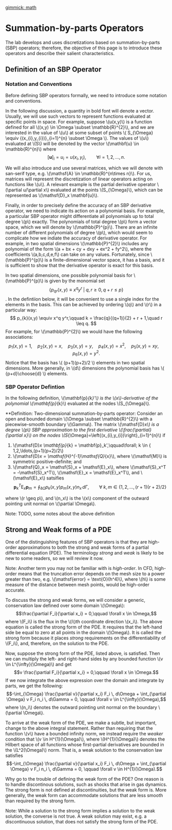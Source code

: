[gimmick: math]()
# Summation-by-parts Operators

The lab develops and uses discretizations based on summation-by-parts (SBP) operators; therefore, the objective of this page is to introduce these operators and describe their salient characteristics.

## Definition of an SBP Operator

### Notation and Conventions

Before defining SBP operators formally, we need to introduce some notation and conventions.

In the following discussion, a quantity in bold font will denote a vector.  Usually, we will use such vectors to represent functions evaluated at specific points in space.  For example, suppose \\(u(x,y)\\) is a function defined for all \\((x,y) \in \Omega \subset \mathbb{R}^{2}\\), and we are interested in the value of \\(u\\) at some subset of points \\( S_{\Omega} \equiv \{(x_{i},y_{i})\}_{i=1}^{n} \subset \Omega \\).  The values of \\(u\\) evaluated at \\(S\\) will be denoted by the vector \\(\mathbf{u} \in \mathbb{R}^{n}\\) where
$$[\mathbf{u}]_{i} = u_i = u(x_i,y_i), \qquad \forall i=1,2,\ldots,n.$$

We will also introduce and use several matrices, which we will denote with san-serif type, e.g. \\(\mathsf{A} \in \mathbb{R}^{n\times n}\\).  For us, matrices will represent the discretization of linear operators acting on functions like \\(u\\).  A relevant example is the partial derivative operator \\(\partial u/\partial x\\) evaluated at the points \\(S_{\Omega}\\), which can be represented as \\(\mathsf{D}_x \mathbf{u}\\).

Finally, in order to precisely define the accuracy of an SBP derivative operator, we need to indicate its action on a polynomial basis.  For example, a particular SBP operator might differentiate all polynomials up to total degree \\(p\\) exactly.  The polynomials of total degree \\(p\\) form a vector space, which we will denote by \\(\mathbb{P}^{p}\\).  There are an infinite number of different polynomials of degree \\(p\\), which would seem to complicate how we indiate the accuracy of derivative operator.  For example, in two spatial dimensions \\(\mathbb{P}^{2}\\) includes any polynomial of the form \\(a + bx + cy + dxy + ex^2 + fy^2\\), where the coefficients \\(a,b,c,d,e,f\\) can take on any values.  Fortunately, since \\(\mathbb{P}^{p}\\) is a finite-dimensional vector space, it has a basis, and it is sufficient to show that the derivative operator is exact for this basis.  

In two spatial dimensions, one possible polynomial basis for \\(\mathbb{P}^{p}\\) is given by the monomial set
$$ \{p_{qr}(x,y) \equiv x^q y^r \;|\; q,r \geq 0, q+r \leq p\} $$.
In the defintiion below, it will be convenient to use a single index for the elements in the basis.  This can be achieved by ordering \\(q\\) and \\(r\\) in a particular way:
$$ p_{k}(x,y) \equiv x^q y^r,\qquad k = \frac{q}{(q+1)}{2} + r + 1,\quad r \leq q. $$
For example, for \\(\mathbb{P}^{2}\\) we would have the following associations:
$$p_1(x,y) = 1,\quad p_2(x,y) = x, \quad p_3(x,y) = y,\quad p_4(x,y) = x^2,\quad p_5(x,y) = xy, \quad p_6(x,y) = y^2.$$
Notice that the basis has \\( (p+1)(p+2)/2 \\) elements in two spatial dimensions.  More generally, in \\(d\\) dimensions the polynomial basis has \\( {p+d}\choose{d} \\) elements.

### SBP Operator Defintion

In the following definition, \\(\mathbf{p}_{k}'\\) is the \\(x\\)-derivative of the polynomial \\(\mathbf{p}_{k}\\) evaluated at the nodes \\(S_{\Omega}\\).

**Definition: Two-dimensional summation-by-parts operator: Consider an open and
  bounded domain \\(\Omega \subset \mathbb{R}^{2}\\) with a piecewise-smooth boundary \\(\Gamma\\).  The matrix \\(\mathsf{D}_x\\) is a degree \\(p\\) SBP approximation to the first derivative \\(\frac{\partial}{\partial x}\\) on the nodes \\(S_{\Omega}=\left\{(x_{i},y_{i})\right\}_{i=1}^{n}\\) if

1. \\(\mathsf{D}_x \mathbf{p}_{k} = \mathbf{p}_k',\qquad\forall\; k \in \{ 1,2,\ldots,(p+1)(p+2)/2\\)
2. \\(\mathsf{D}_x = \mathsf{H}^{-1}\mathsf{Q}_{x}\\), where \\(\mathsf{M}\\) is symmetric positive-definite; and
3. \\(\mathsf{Q}_x = \mathsf{S}_x + \mathsf{E}_x\\), where \\(\mathsf{S}_x^T = -\mathsf{S}_x^T\\), \\(\mathsf{E}_x = \mathsf{E}_x^T\\), and \\(\mathsf{E}_x\\) satsifies 
$$\mathbf{p}_k^T \mathsf{E}_x \mathbf{p}_{m} = \oint_{\partial \Omega} p_k(x,y) p_m(x,y) n_x \,d\Gamma,\qquad \forall\; k,m \in \{1,2,\ldots,(r+1)(r+2)/2\}$$

where \\(r \geq p\\), and \\(n_x\\) is the \\(x\\) component of the outward pointing unit normal on \\(\partial \Omega\\).

Note: TODO, some notes about the above definition

## Strong and Weak forms of a PDE

One of the distinguishing features of SBP operators is that they are high-order approximations to both the strong and weak forms of a partial differential equation (PDE).  The terminology _strong_ and _weak_ is likely to be new to some readers, so we will review it now.

Note: Another term you may not be familiar with is _high-order_.  In CFD, high-order means that the truncation error depends on the mesh size to a power greater than two, e.g. \\(\mathsf{error} = \text{O}(h^4)\\), where \\(h\\) is some measure of the distance between mesh points, would be high-order accurate.

To discuss the strong and weak forms, we will consider a generic, conservation law defined over some domain \\(\Omega\\):
$$\frac{\partial F_i}{\partial x_i} = 0,\qquad \forall x \in \Omega,$$
where \\(F_i\\) is the flux in the \\(i\\)th coordinate direction \\(x_i\\).  The above equation is called the strong form of the PDE.  It requires that the left-hand side be equal to zero at all points in the domain \\(\Omega\\).  It is called the strong form because it places _strong_ requirements on the differentiability of \\(F_i\\), and, therefore, on the solution to the PDE.

Now, suppose the strong form of the PDE, listed above, is satisfied.  Then we can multiply the left- and right-hand sides by any bounded function \\(v \in L^{\infty}(\Omega)\\) and get
$$v \frac{\partial F_i}{\partial x_i} = 0,\qquad \forall x \in \Omega.$$
If we now integrate the above expression over the domain and integrate by parts, we get the following:
$$-\int_{\Omega} \frac{\partial v}{\partial x_i} F_i \, d\Omega + \int_{\partial \Omega} v F_i n_i \, d\Gamma = 0, \qquad \forall v \in  L^{\infty}(\Omega),$$
where \\(n_i\\) denotes the outward pointing unit normal on the boundary \\(\partial \Omega\\).  

To arrive at the weak form of the PDE, we make a subtle, but important, change to the above integral statement.  Rather than requiring that the function \\(v\\) have a bounded infinity norm, we instead require the _weaker_ condition that \\(v \in H^{1}(\Omega)\\), where \\(H^{1}(\Omega)\\) denotes the Hilbert space of all functions whose first-partial derivatives are bounded in the \\(L^2(\Omega)\\) norm.  That is, a weak solution to the conservation law satisfies
$$-\int_{\Omega} \frac{\partial v}{\partial x_i} F_i \, d\Omega + \int_{\partial \Omega} v F_i n_i \, d\Gamma = 0, \qquad \forall v \in  H^{1}(\Omega).$$

Why go to the trouble of defining the weak form of the PDE?  One reason is to handle discontinous solutions, such as shocks that arise in gas dynamics.  The strong form is not defined at discontinuities, but the weak form is.  More generally, the weak form can accommodate solutions that are less smooth than required by the strong form.

Note: While a solution to the strong form implies a solution to the weak solution, the converse is not true.  A weak solution may exist, e.g. a discontinuous solution, that does not satisfy the strong form of the PDE.

